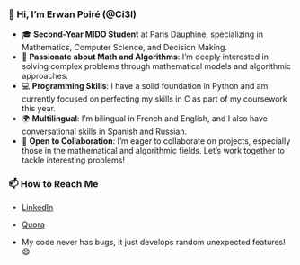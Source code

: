 ### 👋 Hi, I’m Erwan Poiré (@Ci3l)

- 🎓 **Second-Year MIDO Student** at Paris Dauphine, specializing in Mathematics, Computer Science, and Decision Making.
- 🧠 **Passionate about Math and Algorithms**: I’m deeply interested in solving complex problems through mathematical models and algorithmic approaches.
- 💻 **Programming Skills**: I have a solid foundation in Python and am currently focused on perfecting my skills in C as part of my coursework this year.
- 🌍 **Multilingual**: I’m bilingual in French and English, and I also have conversational skills in Spanish and Russian.
- 🤝 **Open to Collaboration**: I’m eager to collaborate on projects, especially those in the mathematical and algorithmic fields. Let’s work together to tackle interesting problems!

### 📫 How to Reach Me
- [LinkedIn](https://www.linkedin.com/in/erwan-poiré/)
- [Quora](https://fr.quora.com/profile/Erwan-Poiré)

- My code never has bugs, it just develops random unexpected features! 😄
